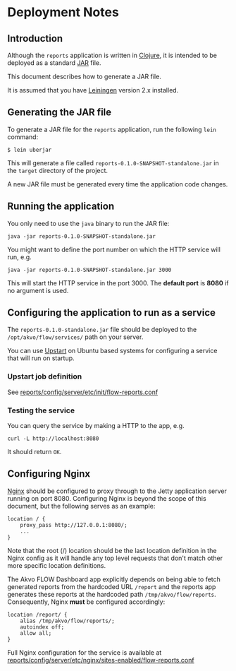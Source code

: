 # Deployment Notes

## Introduction

Although the `reports` application is written in [Clojure](http://clojure.org/), it is intended to be deployed as a standard [JAR](https://en.wikipedia.org/wiki/JAR_file) file.

This document describes how to generate a JAR file.

It is assumed that you have [Leiningen](http://leiningen.org/) version 2.x installed.

## Generating the JAR file

To generate a JAR file for the `reports` application, run the following `lein` command:

    $ lein uberjar

This will generate a file called `reports-0.1.0-SNAPSHOT-standalone.jar` in the `target` directory of the project.

A new JAR file must be generated every time the application code changes.

## Running the application

You only need to use the `java` binary to run the JAR file:

    java -jar reports-0.1.0-SNAPSHOT-standalone.jar


You might want to define the port number on which the HTTP service will run, e.g.


    java -jar reports-0.1.0-SNAPSHOT-standalone.jar 3000


This will start the HTTP service in the port 3000. The __default port__ is __8080__ if no argument is used.

## Configuring the application to run as a service

The `reports-0.1.0-standalone.jar` file should be deployed to the `/opt/akvo/flow/services/` path on your server.

You can use [Upstart](http://upstart.ubuntu.com/cookbook/) on Ubuntu based systems for configuring a service that will run on startup.

### Upstart job definition

See [reports/config/server/etc/init/flow-reports.conf](/reports/config/server/etc/init/flow-reports.conf)

### Testing the service

You can query the service by making a HTTP to the app, e.g.

    curl -L http://localhost:8080

It should return `OK`.


## Configuring Nginx

[Nginx](http://wiki.nginx.org/) should be configured to proxy through to the Jetty application server running on port 8080. Configuring Nginx is beyond the scope of this document, but the following serves as an example:

    location / {
        proxy_pass http://127.0.0.1:8080/;
        ...
    }

Note that the root (/) location should be the last location definition in the Nginx config as it will handle any top level requests that don't match other more specific location definitions.

The Akvo FLOW Dashboard app explicitly depends on being able to fetch generated reports from the hardcoded URL `/report` and the reports app generates these reports at the hardcoded path `/tmp/akvo/flow/reports`. Consequently, Nginx **must** be configured accordingly:

    location /report/ {
        alias /tmp/akvo/flow/reports/;
        autoindex off;
        allow all;
    }

Full Nginx configuration for the service is available at [reports/config/server/etc/nginx/sites-enabled/flow-reports.conf](/reports/config/server/etc/nginx/sites-enabled/flow-reports.conf)